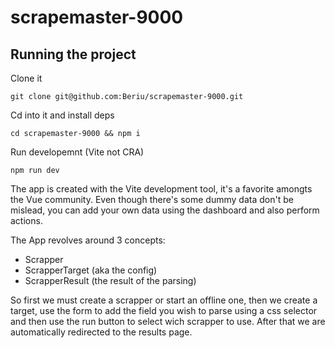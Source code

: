 # scrapemaster-9000

## Running the project

Clone it

```
git clone git@github.com:Beriu/scrapemaster-9000.git
```

Cd into it and install deps

```
cd scrapemaster-9000 && npm i
```

Run developemnt (Vite not CRA)

```
npm run dev
```

The app is created with the Vite development tool, it's a favorite amongts the Vue community. Even though there's some dummy data don't be mislead, you can add your own data using the dashboard and also perform actions.

The App revolves around 3 concepts:

-   Scrapper
-   ScrapperTarget (aka the config)
-   ScrapperResult (the result of the parsing)

So first we must create a scrapper or start an offline one, then we create a target, use the form to add the field you wish to parse using a css selector and then use the run button to select wich scrapper to use. After that we are automatically redirected to the results page.
